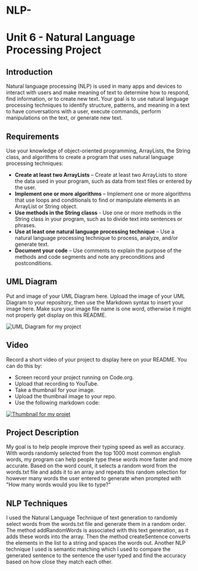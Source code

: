 # NLP-
# Unit 6 - Natural Language Processing Project

## Introduction

Natural language processing (NLP) is used in many apps and devices to interact with users and make meaning of text to determine how to respond, find information, or to create new text. Your goal is to use natural language processing techniques to identify structure, patterns, and meaning in a text to have conversations with a user, execute commands, perform manipulations on the text, or generate new text.

## Requirements

Use your knowledge of object-oriented programming, ArrayLists, the String class, and algorithms to create a program that uses natural language processing techniques:

- **Create at least two ArrayLists** – Create at least two ArrayLists to store the data used in your program, such as data from text files or entered by the user.
- **Implement one or more algorithms** – Implement one or more algorithms that use loops and conditionals to find or manipulate elements in an ArrayList or String object.
- **Use methods in the String classs** - Use one or more methods in the String class in your program, such as to divide text into sentences or phrases.
- **Use at least one natural language processing technique** – Use a natural language processing technique to process, analyze, and/or generate text.
- **Document your code** – Use comments to explain the purpose of the methods and code segments and note any preconditions and postconditions.

## UML Diagram

Put and image of your UML Diagram here. Upload the image of your UML Diagram to your repository, then use the Markdown syntax to insert your image here. Make sure your image file name is one word, otherwise it might not properly get display on this README.

![UML Diagram for my project](nameOfImageFileHere.png)

## Video

Record a short video of your project to display here on your README. You can do this by:

- Screen record your project running on Code.org.
- Upload that recording to YouTube.
- Take a thumbnail for your image.
- Upload the thumbnail image to your repo.
- Use the following markdown code:

[![Thumbnail for my projet](nameOfThumbnail.png)](youtube-URL-here)

## Project Description

My goal is to help people improve their typing speed as well as accuracy. With words randomly selected from the top 1000 most common english words, my program can help people type these words more faster and more accurate. Based on the word count, it selects a random word from the words.txt file and adds it to an array and repeats this random selection for however many words the user entered to generate when prompted with "How many words would you like to type?"
## NLP Techniques

I used the Natural Language Technique of text generation to randomly select words from the words.txt file and generate them in a random order. The method addRandomWords is associated with this text generation, as it adds these words into the array. Then the method createSentence converts the elements in the list to a string and spaces the words out. Another NLP technique I used is semantic matching which I used to compare the generated sentence to the sentence the user typed and find the accuracy based on how close they match each other.
